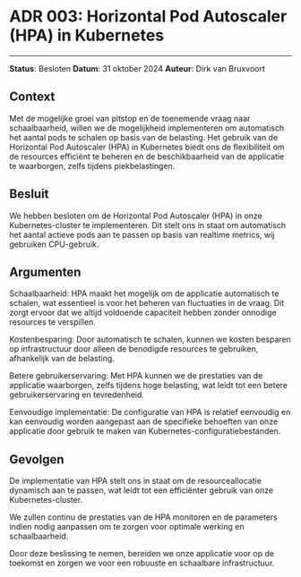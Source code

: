 # ADR 003: Horizontal Pod Autoscaler (HPA) in Kubernetes

---

**Status**: Besloten
**Datum**: 31 oktober 2024
**Auteur**: Dirk van Bruxvoort

## Context
Met de mogelijke groei van pitstop en de toenemende vraag naar schaalbaarheid, willen we de mogelijkheid implementeren om automatisch het aantal pods te schalen op basis van de belasting. Het gebruik van de Horizontal Pod Autoscaler (HPA) in Kubernetes biedt ons de flexibiliteit om de resources efficiënt te beheren en de beschikbaarheid van de applicatie te waarborgen, zelfs tijdens piekbelastingen.

## Besluit
We hebben besloten om de Horizontal Pod Autoscaler (HPA) in onze Kubernetes-cluster te implementeren. Dit stelt ons in staat om automatisch het aantal actieve pods aan te passen op basis van realtime metrics, wij gebruiken CPU-gebruik.

## Argumenten
Schaalbaarheid: HPA maakt het mogelijk om de applicatie automatisch te schalen, wat essentieel is voor het beheren van fluctuaties in de vraag. Dit zorgt ervoor dat we altijd voldoende capaciteit hebben zonder onnodige resources te verspillen.

Kostenbesparing: Door automatisch te schalen, kunnen we kosten besparen op infrastructuur door alleen de benodigde resources te gebruiken, afhankelijk van de belasting.

Betere gebruikerservaring: Met HPA kunnen we de prestaties van de applicatie waarborgen, zelfs tijdens hoge belasting, wat leidt tot een betere gebruikerservaring en tevredenheid.

Eenvoudige implementatie: De configuratie van HPA is relatief eenvoudig en kan eenvoudig worden aangepast aan de specifieke behoeften van onze applicatie door gebruik te maken van Kubernetes-configuratiebestanden.

## Gevolgen
De implementatie van HPA stelt ons in staat om de resourceallocatie dynamisch aan te passen, wat leidt tot een efficiënter gebruik van onze Kubernetes-cluster.

We zullen continu de prestaties van de HPA monitoren en de parameters indien nodig aanpassen om te zorgen voor optimale werking en schaalbaarheid.

Door deze beslissing te nemen, bereiden we onze applicatie voor op de toekomst en zorgen we voor een robuuste en schaalbare infrastructuur.
